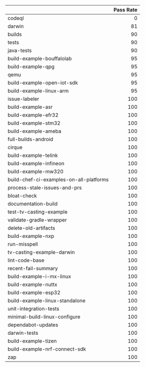 |                                         |   Pass Rate |
|:----------------------------------------|------------:|
| codeql                                  |           0 |
| darwin                                  |          81 |
| builds                                  |          90 |
| tests                                   |          90 |
| java-tests                              |          90 |
| build-example-bouffalolab               |          95 |
| build-example-qpg                       |          95 |
| qemu                                    |          95 |
| build-example-open-iot-sdk              |          95 |
| build-example-linux-arm                 |          95 |
| issue-labeler                           |         100 |
| build-example-asr                       |         100 |
| build-example-efr32                     |         100 |
| build-example-stm32                     |         100 |
| build-example-ameba                     |         100 |
| full-builds-android                     |         100 |
| cirque                                  |         100 |
| build-example-telink                    |         100 |
| build-example-infineon                  |         100 |
| build-example-mw320                     |         100 |
| build-chef-ci-examples-on-all-platforms |         100 |
| process-stale-issues-and-prs            |         100 |
| bloat-check                             |         100 |
| documentation-build                     |         100 |
| test-tv-casting-example                 |         100 |
| validate-gradle-wrapper                 |         100 |
| delete-old-artifacts                    |         100 |
| build-example-nxp                       |         100 |
| run-misspell                            |         100 |
| tv-casting-example-darwin               |         100 |
| lint-code-base                          |         100 |
| recent-fail-summary                     |         100 |
| build-example-i-mx-linux                |         100 |
| build-example-nuttx                     |         100 |
| build-example-esp32                     |         100 |
| build-example-linux-standalone          |         100 |
| unit-integration-tests                  |         100 |
| minimal-build-linux-configure           |         100 |
| dependabot-updates                      |         100 |
| darwin-tests                            |         100 |
| build-example-tizen                     |         100 |
| build-example-nrf-connect-sdk           |         100 |
| zap                                     |         100 |